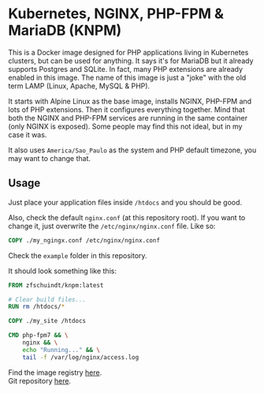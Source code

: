 # Kubernetes, NGINX, PHP-FPM & MariaDB (KNPM)

This is a Docker image designed for PHP applications living in Kubernetes clusters, but can be used for anything. It says it's for MariaDB but it already supports Postgres and SQLite. In fact, many PHP extensions are already enabled in this image. The name of this image is just a "joke" with the old term LAMP (Linux, Apache, MySQL & PHP).

It starts with Alpine Linux as the base image, installs NGINX, PHP-FPM and lots of PHP extensions. Then it configures everything together. Mind that both the NGINX and PHP-FPM services are running in the same container (only NGINX is exposed). Some people may find this not ideal, but in my case it was.

It also uses `America/Sao_Paulo` as the system and PHP default timezone, you may want to change that.

## Usage

Just place your application files inside `/htdocs` and you should be good.

Also, check the default `nginx.conf` (at this repository root). If you want to change it, just overwrite the `/etc/nginx/nginx.conf` file. Like so:

```Dockerfile
COPY ./my_ngingx.conf /etc/nginx/nginx.conf
```

Check the `example` folder in this repository.

It should look something like this:
```Dockerfile
FROM zfschuindt/knpm:latest

# Clear build files...
RUN rm /htdocs/*

COPY ./my_site /htdocs

CMD php-fpm7 && \
    nginx && \
    echo "Running..." && \
    tail -f /var/log/nginx/access.log
```

Find the image registry [here](https://cloud.docker.com/repository/docker/zfschuindt/knpm).  
Git repository [here](https://github.com/fschuindt/knpm).

